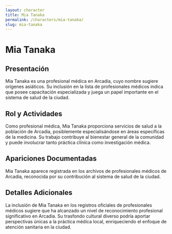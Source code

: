 ```yaml
---
layout: character
title: Mia Tanaka
permalink: /characters/mia-tanaka/
slug: mia-tanaka
---
```


# Mia Tanaka

## Presentación
Mia Tanaka es una profesional médica en Arcadia, cuyo nombre sugiere orígenes asiáticos. Su inclusión en la lista de profesionales médicos indica que posee capacitación especializada y juega un papel importante en el sistema de salud de la ciudad.

## Rol y Actividades
Como profesional médica, Mia Tanaka proporciona servicios de salud a la población de Arcadia, posiblemente especialisándose en áreas específicas de la medicina. Su trabajo contribuye al bienestar general de la comunidad y puede involucrar tanto práctica clínica como investigación médica.

## Apariciones Documentadas
Mia Tanaka aparece registrada en los archivos de profesionales médicos de Arcadia, reconocida por su contribución al sistema de salud de la ciudad.

## Detalles Adicionales
La inclusión de Mia Tanaka en los registros oficiales de profesionales médicos sugiere que ha alcanzado un nivel de reconocimiento profesional significativo en Arcadia. Su trasfondo cultural diverso podría aportar perspectivas únicas a la práctica médica local, enriqueciendo el enfoque de atención sanitaria en la ciudad.